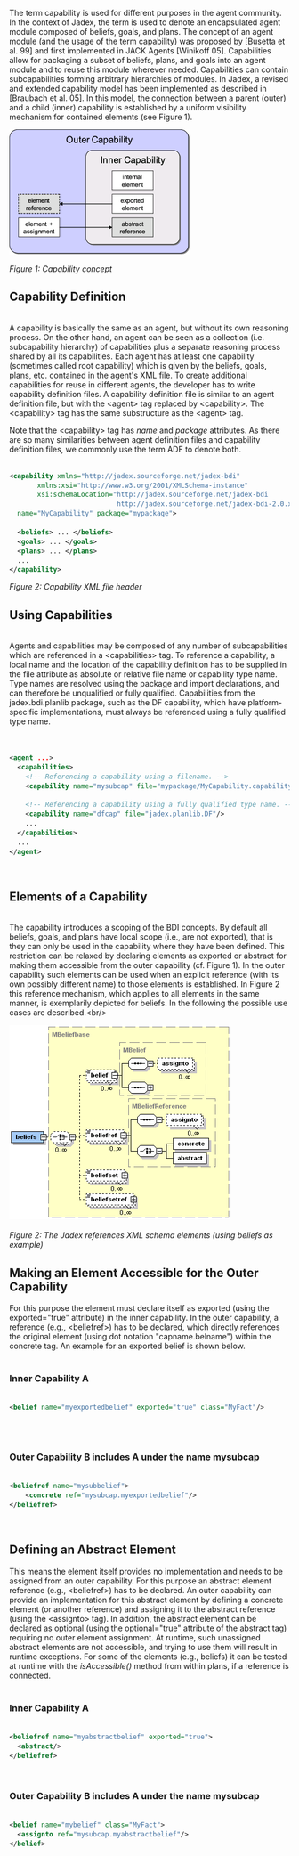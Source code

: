 The term capability is used for different purposes in the agent community. In the context of Jadex, the term is used to denote an encapsulated agent module composed of beliefs, goals, and plans. The concept of an agent module (and the usage of the term capability) was proposed by \[Busetta et al. 99\] and first implemented in JACK Agents \[Winikoff 05\]. Capabilities allow for packaging a subset of beliefs, plans, and goals into an agent module and to reuse this module wherever needed. Capabilities can contain subcapabilities forming arbitrary hierarchies of modules. In Jadex, a revised and extended capability model has been implemented as described in \[Braubach et al. 05\]. In this model, the connection between a parent (outer) and a child (inner) capability is established by a uniform visibility mechanism for contained elements (see Figure 1).

![](capability.png)

*Figure 1: Capability concept*

Capability Definition
----------------------------------

 \
A capability is basically the same as an agent, but without its own reasoning process. On the other hand, an agent can be seen as a collection (i.e. subcapability hierarchy) of capabilities plus a separate reasoning process shared by all its capabilities. Each agent has at least one capability (sometimes called root capability) which is given by the beliefs, goals, plans, etc. contained in the agent's XML file. To create additional capabilities for reuse in different agents, the developer has to write capability definition files. A capability definition file is similar to an agent definition file, but with the &lt;agent&gt; tag replaced by &lt;capability&gt;. The &lt;capability&gt; tag has the same substructure as the &lt;agent&gt; tag.



Note that the &lt;capability&gt; tag has *name* and *package* attributes. As there are so many similarities between agent definition files and capability definition files, we commonly use the term ADF to denote both.


```xml

<capability xmlns="http://jadex.sourceforge.net/jadex-bdi"
       xmlns:xsi="http://www.w3.org/2001/XMLSchema-instance"
       xsi:schemaLocation="http://jadex.sourceforge.net/jadex-bdi
                           http://jadex.sourceforge.net/jadex-bdi-2.0.xsd"
  name="MyCapability" package="mypackage">
    
  <beliefs> ... </beliefs>
  <goals> ... </goals>
  <plans> ... </plans>
  ...
</capability>

```


*Figure 2: Capability XML file header*

Using Capabilities
-------------------------------

 \
Agents and capabilities may be composed of any number of subcapabilities which are referenced in a &lt;capabilities&gt; tag. To reference a capability, a local name and the location of the capability definition has to be supplied in the file attribute as absolute or relative file name or capability type name. Type names are resolved using the package and import declarations, and can therefore be unqualified or fully qualified. Capabilities from the jadex.bdi.planlib package, such as the DF capability, which have platform-specific implementations, must always be referenced using a fully qualified type name.   \
 


```xml

<agent ...>
  <capabilities>
    <!-- Referencing a capability using a filename. -->
    <capability name="mysubcap" file="mypackage/MyCapability.capability.xml"/>
        
    <!-- Referencing a capability using a fully qualified type name. -->
    <capability name="dfcap" file="jadex.planlib.DF"/>
    ...
  </capabilities>
  ...
</agent>

```


 

Elements of a Capability
-------------------------------------

 \
The capability introduces a scoping of the BDI concepts. By default all beliefs, goals, and plans have local scope (i.e., are not exported), that is they can only be used in the capability where they have been defined. This restriction can be relaxed by declaring elements as exported or abstract for making them accessible from the outer capability (cf. Figure 1). In the outer capability such elements can be used when an explicit reference (with its own possibly different name) to those elements is established. In Figure 2 this reference mechanism, which applies to all elements in the same manner, is exemplarily depicted for beliefs. In the following the possible use cases are described.&lt;br/&gt;

![](jadexreferencesadf.png)\
\
*Figure 2: The Jadex references XML schema elements (using beliefs as example)*



Making an Element Accessible for the Outer Capability
------------------------------------------------------------------

For this purpose the element must declare itself as exported (using the exported="true" attribute) in the inner capability. In the outer capability, a reference (e.g., &lt;beliefref&gt;) has to be declared, which directly references the original element (using dot notation "capname.belname") within the concrete tag. An example for an exported belief is shown below.\
   

### Inner Capability A


```xml

<belief name="myexportedbelief" exported="true" class="MyFact"/>

```


\
   

### Outer Capability B includes A under the name mysubcap


```xml

<beliefref name="mysubbelief">
    <concrete ref="mysubcap.myexportedbelief"/>
</beliefref>

```


    

Defining an Abstract Element
-----------------------------------------

This means the element itself provides no implementation and needs to be assigned from an outer capability. For this purpose an abstract element reference (e.g., &lt;beliefref&gt;) has to be declared. An outer capability can provide an implementation for this abstract element by defining a concrete element (or another reference) and assigning it to the abstract reference (using the &lt;assignto&gt; tag). In addition, the abstract element can be declared as optional (using the optional="true" attribute of the abstract tag) requiring no outer element assignment. At runtime, such unassigned abstract elements are not accessible, and trying to use them will result in runtime exceptions. For some of the elements (e.g., beliefs) it can be tested at runtime with the *isAccessible()* method from within plans, if a reference is connected.\
   

### Inner Capability A


```xml

<beliefref name="myabstractbelief" exported="true">
  <abstract/>
</beliefref>

```


    

### Outer Capability B includes A under the name mysubcap


```xml

<belief name="mybelief" class="MyFact">
  <assignto ref="mysubcap.myabstractbelief"/>
</belief>

```

